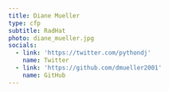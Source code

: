 ```yaml
---
title: Diane Mueller
type: cfp
subtitle: RadHat
photo: diane_mueller.jpg
socials:
  - link: 'https://twitter.com/pythondj'
    name: Twitter
  - link: 'https://github.com/dmueller2001'
    name: GitHub
---
```

